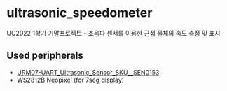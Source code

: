 # ultrasonic_speedometer
UC2022 1학기 기말프로젝트 - 초음파 센서를 이용한 근접 물체의 속도 측정 및 표시

## Used peripherals
* [URM07-UART_Ultrasonic_Sensor_SKU__SEN0153](https://wiki.dfrobot.com/URM07-UART_Ultrasonic_Sensor_SKU__SEN0153)
* WS2812B Neopixel (for 7seg display)
